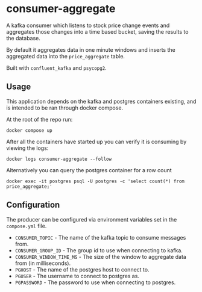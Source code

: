 # consumer-aggregate

A kafka consumer which listens to stock price change events and aggregates those changes into a time based bucket, saving the results to the database.

By default it aggregates data in one minute windows and inserts the aggregated data  into the `price_aggregate` table.

Built with `confluent_kafka` and `psycopg2`.

## Usage

This application depends on the kafka and postgres containers existing, and is intended to be ran through docker compose.

At the root of the repo run:

```
docker compose up
```

After all the containers have started up you can verify it is consuming by viewing the logs:

```
docker logs consumer-aggregate --follow
```

Alternatively you can query the postgres container for a row count

```
docker exec -it postgres psql -U postgres -c 'select count(*) from price_aggregate;'
```

## Configuration

The producer can be configured via environment variables set in the `compose.yml` file.

- `CONSUMER_TOPIC` - The name of the kafka topic to consume messages from.
- `CONSUMER_GROUP_ID` - The group id to use when connecting to kafka.
- `CONSUMER_WINDOW_TIME_MS` - The size of the window to aggregate data from (in milliseconds).
- `PGHOST` - The name of the postgres host to connect to.
- `PGUSER` - The username to connect to postgres as.
- `PGPASSWORD` - The password to use when connecting to postgres.
